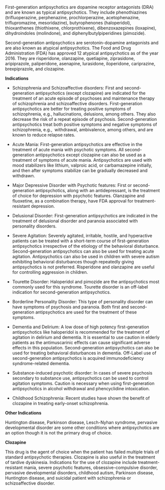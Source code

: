 First-generation antipsychotics are dopamine receptor antagonists (DRA) and are known as typical antipsychotics. They include phenothiazines (trifluoperazine, perphenazine, prochlorperazine, acetophenazine, triflupromazine, mesoridazine), butyrophenones (haloperidol), thioxanthenes (thiothixene, chlorprothixene), dibenzoxazepines (loxapine), dihydroindoles (molindone), and diphenylbutylpiperidines (pimozide).

Second-generation antipsychotics are serotonin-dopamine antagonists and are also known as atypical antipsychotics. The Food and Drug Administration (FDA) has approved 12 atypical antipsychotics as of the year 2016. They are risperidone, olanzapine, quetiapine, ziprasidone, aripiprazole, paliperidone, asenapine, lurasidone, iloperidone, cariprazine, brexpiprazole, and clozapine.

**Indications**

- Schizophrenia and Schizoaffective disorders: First and second-generation antipsychotics (except clozapine) are indicated for the treatment of an acute episode of psychoses and maintenance therapy of schizophrenia and schizoaffective disorders. First-generation antipsychotics are better for treating positive symptoms of schizophrenia, e.g., hallucinations, delusions, among others. They also decrease the risk of a repeat episode of psychosis. Second-generation antipsychotics treat both positive symptoms and negative symptoms of schizophrenia, e.g.,  withdrawal, ambivalence, among others, and are known to reduce relapse rates.

- Acute Mania: First-generation antipsychotics are effective in the treatment of acute mania with psychotic symptoms. All second-generation antipsychotics except clozapine can also be used as a treatment of symptoms of acute mania. Antipsychotics are used with mood stabilizers like lithium, valproic acid, or carbamazepine initially, and then after symptoms stabilize can be gradually decreased and withdrawn.

- Major Depressive Disorder with Psychotic features: First or second-generation antipsychotics, along with an antidepressant, is the treatment of choice for depression with psychotic features. Olanzapine and fluoxetine, as a combination therapy, have FDA approval for treatment-resistant depression.

- Delusional Disorder: First-generation antipsychotics are indicated in the treatment of delusional disorder and paranoia associated with personality disorders.

- Severe Agitation: Severely agitated, irritable, hostile, and hyperactive patients can be treated with a short-term course of first-generation antipsychotics irrespective of the etiology of the behavioral disturbance. Second-generation antipsychotics can also be used for treating acute agitation. Antipsychotics can also be used in children with severe autism exhibiting behavioral disturbances though repeatedly giving antipsychotics is not preferred. Risperidone and olanzapine are useful for controlling aggression in children.

- Tourette Disorder: Haloperidol and pimozide are the antipsychotics most commonly used for this syndrome. Tourette disorder is an off-label indication for second-generation antipsychotics.

- Borderline Personality Disorder: This type of personality disorder can have symptoms of psychosis and paranoia. Both first and second-generation antipsychotics are used for the treatment of these symptoms.

- Dementia and Delirium: A low dose of high potency first-generation antipsychotics like haloperidol is recommended for the treatment of agitation in delirium and dementia. It is essential to use caution in elderly patients as the antimuscarinic effects can cause significant adverse effects in this population. Second-generation antipsychotics can also be used for treating behavioral disturbances in dementia. Off-Label use of second-generation antipsychotics is acquired immunodeficiency syndrome-related dementia.

- Substance-induced psychotic disorder: In cases of severe psychosis secondary to substance use, antipsychotics can be used to control agitation symptoms. Caution is necessary when using first-generation antipsychotics in alcohol withdrawal and phencyclidine intoxication.

- Childhood Schizophrenia: Recent studies have shown the benefit of clozapine in treating early-onset schizophrenia.

**Other Indications**

Huntington disease, Parkinson disease, Lesch-Nyhan syndrome, pervasive developmental disorder are some other conditions where antipsychotics are an option though it is not the primary drug of choice.

**Clozapine**

This drug is the agent of choice when the patient has failed multiple trials of standard antipsychotic therapies. Clozapine is also useful in the treatment of tardive dyskinesia. Indications for the use of clozapine include treatment-resistant mania, severe psychotic features, obsessive-compulsive disorder, pervasive developmental disorders, childhood autism, Parkinson disease, Huntington disease, and suicidal patient with schizophrenia or schizoaffective disorder.